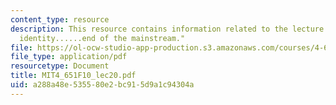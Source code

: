 ```yaml
---
content_type: resource
description: This resource contains information related to the lecture "process, feminism,
  identity......end of the mainstream."
file: https://ol-ocw-studio-app-production.s3.amazonaws.com/courses/4-651-art-since-1940-fall-2010/a288a48e535580e2bc915d9a1c94304a_MIT4_651F10_lec20.pdf
file_type: application/pdf
resourcetype: Document
title: MIT4_651F10_lec20.pdf
uid: a288a48e-5355-80e2-bc91-5d9a1c94304a
---
```


